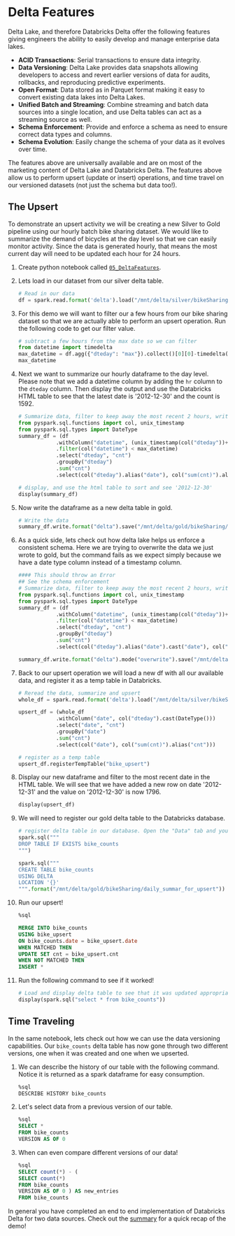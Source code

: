 # Delta Features

Delta Lake, and therefore Databricks Delta offer the following features giving engineers the ability to easily develop and manage enterprise data lakes. 

 - **ACID Transactions**: Serial transactions to ensure data integrity.
 - **Data Versioning**: Delta Lake provides data snapshots allowing developers to access and revert earlier versions of data for audits, rollbacks, and reproducing predictive experiments. 
 - **Open Format**: Data stored as in Parquet format making it easy to convert existing data lakes into Delta Lakes.  
 - **Unified Batch and Streaming**: Combine streaming and batch data sources into a single location, and use Delta tables can act as a streaming source as well.  
 - **Schema Enforcement**: Provide and enforce a schema as need to ensure correct data types and columns.  
 - **Schema Evolution**: Easily change the schema of your data as it evolves over time. 

The features above are universally available and are on most of the marketing content of Delta Lake and Databricks Delta. The features above allow us to perform upsert (update or insert) operations, and time travel on our versioned datasets (not just the schema but data too!). 


## The Upsert

To demonstrate an upsert activity we will be creating a new Silver to Gold pipeline using our hourly batch bike sharing dataset. We would like to summarize the demand of bicycles at the day level so that we can easily monitor activity. Since the data is generated hourly, that means the most current day will need to be updated each hour for 24 hours.  

1. Create python notebook called [`05_DeltaFeatures`](../code/05_DeltaFeatures.py).

1. Lets load in our dataset from our silver delta table.  
    ```python
    # Read in our data
    df = spark.read.format('delta').load("/mnt/delta/silver/bikeSharing/hourly")
    ```

1. For this demo we will want to filter our a few hours from our bike sharing dataset so that we are actually able to perform an upsert operation. Run the following code to get our filter value.  
    ```python
    # subtract a few hours from the max date so we can filter
    from datetime import timedelta
    max_datetime = df.agg({"dteday": "max"}).collect()[0][0]-timedelta(hours=4)
    max_datetime
    ```
1. Next we want to summarize our hourly dataframe to the day level. Please note that we add a datetime column by adding the `hr` column to the `dteday` column. Then display the output and use the Databricks HTML table to see that the latest date is '2012-12-30' and the count is 1592.  
    ```python
    # Summarize data, filter to keep away the most recent 2 hours, write the data
    from pyspark.sql.functions import col, unix_timestamp
    from pyspark.sql.types import DateType
    summary_df = (df 
                .withColumn("datetime", (unix_timestamp(col("dteday"))+col("hr")*3600).cast("timestamp")) # we create a datetime column to filter on using the hr column and dteday column
                .filter(col("datetime") < max_datetime)
                .select("dteday", "cnt")
                .groupBy("dteday")
                .sum("cnt")
                .select(col("dteday").alias("date"), col("sum(cnt)").alias("cnt")))

    # display, and use the html table to sort and see '2012-12-30'
    display(summary_df)
    ```

1. Now write the dataframe as a new delta table in gold.  
    ```python
    # Write the data
    summary_df.write.format("delta").save("/mnt/delta/gold/bikeSharing/daily_summar_for_upsert")
    ```

1. As a quick side, lets check out how delta lake helps us enforce a consistent schema. Here we are trying to overwrite the data we just wrote to gold, but the command fails as we expect simply because we have a date type column instead of a timestamp column.  
    ```python
    #### This should throw an Error
    ## See the schema enforcement
    # Summarize data, filter to keep away the most recent 2 hours, write the data
    from pyspark.sql.functions import col, unix_timestamp
    from pyspark.sql.types import DateType
    summary_df = (df 
                .withColumn("datetime", (unix_timestamp(col("dteday"))+col("hr")*3600).cast("timestamp"))
                .filter(col("datetime") < max_datetime)
                .select("dteday", "cnt")
                .groupBy("dteday")
                .sum("cnt")
                .select(col("dteday").alias("date").cast("date"), col("sum(cnt)").alias("cnt")))

    summary_df.write.format("delta").mode("overwrite").save("/mnt/delta/gold/bikeSharing/daily_summar_for_upsert")
    ```

1. Back to our upsert operation we will load a new df with all our available data, and register it as a temp table in Databricks.  
    ```python
    # Reread the data, summarize and upsert
    whole_df = spark.read.format('delta').load("/mnt/delta/silver/bikeSharing/hourly")

    upsert_df = (whole_df
                .withColumn("date", col("dteday").cast(DateType()))
                .select("date", "cnt")
                .groupBy("date")
                .sum("cnt")
                .select(col("date"), col("sum(cnt)").alias("cnt")))

    # register as a temp table
    upsert_df.registerTempTable("bike_upsert")
    ```

1. Display our new dataframe and filter to the most recent date in the HTML table. We will see that we have added a new row on date '2012-12-31' and the value on '2012-12-30' is now 1796.  
    ```python
    display(upsert_df)
    ```

1. We will need to register our gold delta table to the Databricks database.  
    ```python
    # register delta table in our database. Open the "Data" tab and you will see it in the default database. 
    spark.sql("""
    DROP TABLE IF EXISTS bike_counts
    """)

    spark.sql("""
    CREATE TABLE bike_counts
    USING DELTA
    LOCATION '{}'
    """.format("/mnt/delta/gold/bikeSharing/daily_summar_for_upsert"))
    ```

1. Run our upsert!
    ```sql
    %sql

    MERGE INTO bike_counts
    USING bike_upsert
    ON bike_counts.date = bike_upsert.date
    WHEN MATCHED THEN
    UPDATE SET cnt = bike_upsert.cnt
    WHEN NOT MATCHED THEN
    INSERT *
    ```

1. Run the following command to see if it worked!
    ```python
    # Load and display delta table to see that it was updated appropriately
    display(spark.sql("select * from bike_counts"))
    ```


## Time Traveling

In the same notebook, lets check out how we can use the data versioning capabilities. Our `bike_counts` delta table has now gone through two different versions, one when it was created and one when we upserted. 

1. We can describe the history of our table with the following command. Notice it is returned as a spark dataframe for easy consumption.    
    ```sql
    %sql 
    DESCRIBE HISTORY bike_counts
    ```

1. Let's select data from a previous version of our table.  
    ```sql
    %sql
    SELECT *
    FROM bike_counts
    VERSION AS OF 0
    ```

1. When can even compare different versions of our data!
    ```sql
    %sql
    SELECT count(*) - (
    SELECT count(*)
    FROM bike_counts
    VERSION AS OF 0 ) AS new_entries
    FROM bike_counts
    ```


In general you have completed an end to end implementation of Databricks Delta for two data sources. Check out the [summary](./07_Summary) for a quick recap of the demo!